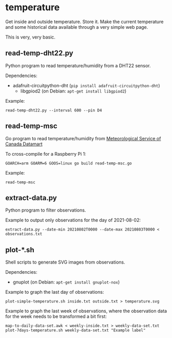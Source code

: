 # temperature

Get inside and outside temperature. Store it. Make the current temperature and
some historical data available through a very simple web page.

This is very, very basic.

## read-temp-dht22.py

Python program to read temperature/humidity from a DHT22 sensor.

Dependencies:
* adafruit-circuitpython-dht (`pip install adafruit-circuitpython-dht`)
  * libgpiod2 (on Debian: `apt-get install libgpiod2`)

Example:
```
read-temp-dht22.py --interval 600 --pin D4
```

## read-temp-msc

Go program to read temperature/humidity from [Meteorological Service of Canada
Datamart](https://eccc-msc.github.io/open-data/readme_en/)

To cross-compile for a Raspberry Pi 1:
```
GOARCH=arm GOARM=6 GOOS=linux go build read-temp-msc.go
```

Example:
```
read-temp-msc
```

## extract-data.py

Python program to filter observations.

Example to output only observations for the day of 2021-08-02:
```
extract-data.py --date-min 20210802T0000 --date-max 20210803T0000 < observations.txt
```

## plot-\*.sh

Shell scripts to generate SVG images from observations.

Dependencies:
* gnuplot (on Debian: `apt-get install gnuplot-nox`)

Example to graph the last day of observations:
```
plot-simple-temperature.sh inside.txt outside.txt > temperature.svg
```

Example to graph the last week of observations, where the observation data
for the week needs to be transformed a bit first:
```
map-to-daily-data-set.awk < weekly-inside.txt > weekly-data-set.txt
plot-7days-temperature.sh weekly-data-set.txt "Example label"
```
